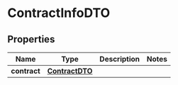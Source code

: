 
# ContractInfoDTO

## Properties
Name | Type | Description | Notes
------------ | ------------- | ------------- | -------------
**contract** | [**ContractDTO**](ContractDTO.md) |  | 




